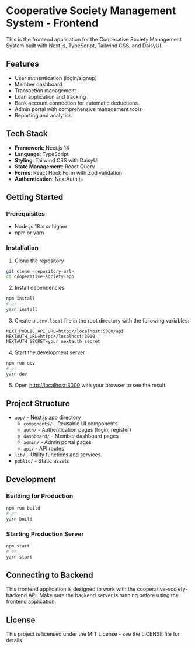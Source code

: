 # Cooperative Society Management System - Frontend

This is the frontend application for the Cooperative Society Management System built with Next.js, TypeScript, Tailwind CSS, and DaisyUI.

## Features

- User authentication (login/signup)
- Member dashboard
- Transaction management
- Loan application and tracking
- Bank account connection for automatic deductions
- Admin portal with comprehensive management tools
- Reporting and analytics

## Tech Stack

- **Framework**: Next.js 14
- **Language**: TypeScript
- **Styling**: Tailwind CSS with DaisyUI
- **State Management**: React Query
- **Forms**: React Hook Form with Zod validation
- **Authentication**: NextAuth.js

## Getting Started

### Prerequisites

- Node.js 18.x or higher
- npm or yarn

### Installation

1. Clone the repository
```bash
git clone <repository-url>
cd cooperative-society-app
```

2. Install dependencies
```bash
npm install
# or
yarn install
```

3. Create a `.env.local` file in the root directory with the following variables:
```
NEXT_PUBLIC_API_URL=http://localhost:5000/api
NEXTAUTH_URL=http://localhost:3000
NEXTAUTH_SECRET=your_nextauth_secret
```

4. Start the development server
```bash
npm run dev
# or
yarn dev
```

5. Open [http://localhost:3000](http://localhost:3000) with your browser to see the result.

## Project Structure

- `app/` - Next.js app directory
  - `components/` - Reusable UI components
  - `auth/` - Authentication pages (login, register)
  - `dashboard/` - Member dashboard pages
  - `admin/` - Admin portal pages
  - `api/` - API routes
- `lib/` - Utility functions and services
- `public/` - Static assets

## Development

### Building for Production

```bash
npm run build
# or
yarn build
```

### Starting Production Server

```bash
npm start
# or
yarn start
```

## Connecting to Backend

This frontend application is designed to work with the cooperative-society-backend API. Make sure the backend server is running before using the frontend application.

## License

This project is licensed under the MIT License - see the LICENSE file for details.